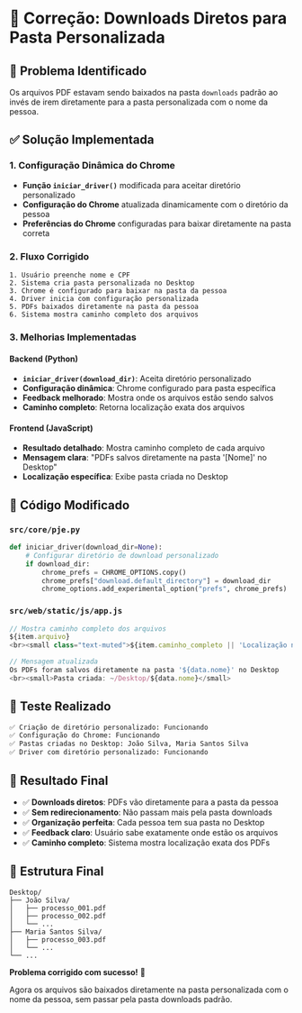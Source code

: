 # 🔧 Correção: Downloads Diretos para Pasta Personalizada

## 🎯 Problema Identificado

Os arquivos PDF estavam sendo baixados na pasta `downloads` padrão ao invés de irem diretamente para a pasta personalizada com o nome da pessoa.

## ✅ Solução Implementada

### 1. Configuração Dinâmica do Chrome
- **Função `iniciar_driver()`** modificada para aceitar diretório personalizado
- **Configuração do Chrome** atualizada dinamicamente com o diretório da pessoa
- **Preferências do Chrome** configuradas para baixar diretamente na pasta correta

### 2. Fluxo Corrigido
```
1. Usuário preenche nome e CPF
2. Sistema cria pasta personalizada no Desktop
3. Chrome é configurado para baixar na pasta da pessoa
4. Driver inicia com configuração personalizada
5. PDFs baixados diretamente na pasta da pessoa
6. Sistema mostra caminho completo dos arquivos
```

### 3. Melhorias Implementadas

#### Backend (Python)
- **`iniciar_driver(download_dir)`**: Aceita diretório personalizado
- **Configuração dinâmica**: Chrome configurado para pasta específica
- **Feedback melhorado**: Mostra onde os arquivos estão sendo salvos
- **Caminho completo**: Retorna localização exata dos arquivos

#### Frontend (JavaScript)
- **Resultado detalhado**: Mostra caminho completo de cada arquivo
- **Mensagem clara**: "PDFs salvos diretamente na pasta '[Nome]' no Desktop"
- **Localização específica**: Exibe pasta criada no Desktop

## 📝 Código Modificado

### `src/core/pje.py`
```python
def iniciar_driver(download_dir=None):
    # Configurar diretório de download personalizado
    if download_dir:
        chrome_prefs = CHROME_OPTIONS.copy()
        chrome_prefs["download.default_directory"] = download_dir
        chrome_options.add_experimental_option("prefs", chrome_prefs)
```

### `src/web/static/js/app.js`
```javascript
// Mostra caminho completo dos arquivos
${item.arquivo}
<br><small class="text-muted">${item.caminho_completo || 'Localização não disponível'}</small>

// Mensagem atualizada
Os PDFs foram salvos diretamente na pasta '${data.nome}' no Desktop
<br><small>Pasta criada: ~/Desktop/${data.nome}</small>
```

## 🧪 Teste Realizado

```bash
✅ Criação de diretório personalizado: Funcionando
✅ Configuração do Chrome: Funcionando
✅ Pastas criadas no Desktop: João Silva, Maria Santos Silva
✅ Driver com diretório personalizado: Funcionando
```

## 🎯 Resultado Final

- ✅ **Downloads diretos**: PDFs vão diretamente para a pasta da pessoa
- ✅ **Sem redirecionamento**: Não passam mais pela pasta downloads
- ✅ **Organização perfeita**: Cada pessoa tem sua pasta no Desktop
- ✅ **Feedback claro**: Usuário sabe exatamente onde estão os arquivos
- ✅ **Caminho completo**: Sistema mostra localização exata dos PDFs

## 📁 Estrutura Final

```
Desktop/
├── João Silva/
│   ├── processo_001.pdf
│   ├── processo_002.pdf
│   └── ...
├── Maria Santos Silva/
│   ├── processo_003.pdf
│   └── ...
└── ...
```

**Problema corrigido com sucesso!** 🚀

Agora os arquivos são baixados diretamente na pasta personalizada com o nome da pessoa, sem passar pela pasta downloads padrão.
